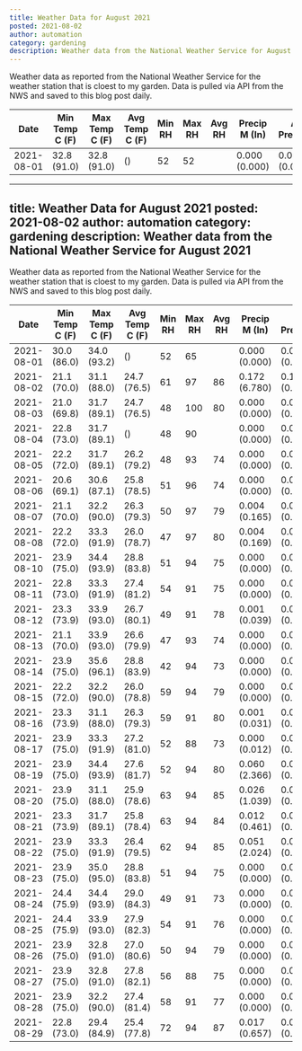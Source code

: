 ```yaml
---
title: Weather Data for August 2021
posted: 2021-08-02
author: automation
category: gardening
description: Weather data from the National Weather Service for August 2021
---
```


Weather data as reported from the National Weather Service for the weather station 
that is cloest to my garden. Data is pulled via API from the NWS and saved to this 
blog post daily.

|Date|Min Temp C (F)|Max Temp C (F)|Avg Temp C (F)|Min RH|Max RH|Avg RH|Precip M (In)|Avg Precip/Hr|
|---|---|---|---|---|---|---|---|---|
|2021-08-01|32.8 (91.0)|32.8 (91.0)| ()|52|52||0.000 (0.000)|0.000 (0.000)|
---
title: Weather Data for August 2021
posted: 2021-08-02
author: automation
category: gardening
description: Weather data from the National Weather Service for August 2021
---

Weather data as reported from the National Weather Service for the weather station 
that is cloest to my garden. Data is pulled via API from the NWS and saved to this 
blog post daily.

|Date|Min Temp C (F)|Max Temp C (F)|Avg Temp C (F)|Min RH|Max RH|Avg RH|Precip M (In)|Avg Precip/Hr|
|---|---|---|---|---|---|---|---|---|
|2021-08-01|30.0 (86.0)|34.0 (93.2)| ()|52|65||0.000 (0.000)|0.000 (0.000)|
|2021-08-02|21.1 (70.0)|31.1 (88.0)|24.7 (76.5)|61|97|86|0.172 (6.780)|0.194 (0.194)|
|2021-08-03|21.0 (69.8)|31.7 (89.1)|24.7 (76.5)|48|100|80|0.000 (0.000)|0.000 (0.000)|
|2021-08-04|22.8 (73.0)|31.7 (89.1)| ()|48|90||0.000 (0.000)|0.000 (0.000)|
|2021-08-05|22.2 (72.0)|31.7 (89.1)|26.2 (79.2)|48|93|74|0.000 (0.000)|0.000 (0.000)|
|2021-08-06|20.6 (69.1)|30.6 (87.1)|25.8 (78.5)|51|96|74|0.000 (0.000)|0.000 (0.000)|
|2021-08-07|21.1 (70.0)|32.2 (90.0)|26.3 (79.3)|50|97|79|0.004 (0.165)|0.007 (0.007)|
|2021-08-08|22.2 (72.0)|33.3 (91.9)|26.0 (78.7)|47|97|80|0.004 (0.169)|0.006 (0.006)|
|2021-08-10|23.9 (75.0)|34.4 (93.9)|28.8 (83.8)|51|94|75|0.000 (0.000)|0.000 (0.000)|
|2021-08-11|22.8 (73.0)|33.3 (91.9)|27.4 (81.2)|54|91|75|0.000 (0.000)|0.000 (0.000)|
|2021-08-12|23.3 (73.9)|33.9 (93.0)|26.7 (80.1)|49|91|78|0.001 (0.039)|0.001 (0.001)|
|2021-08-13|21.1 (70.0)|33.9 (93.0)|26.6 (79.9)|47|93|74|0.000 (0.000)|0.000 (0.000)|
|2021-08-14|23.9 (75.0)|35.6 (96.1)|28.8 (83.9)|42|94|73|0.000 (0.000)|0.000 (0.000)|
|2021-08-15|22.2 (72.0)|32.2 (90.0)|26.0 (78.8)|59|94|79|0.000 (0.000)|0.000 (0.000)|
|2021-08-16|23.3 (73.9)|31.1 (88.0)|26.3 (79.3)|59|91|80|0.001 (0.031)|0.001 (0.001)|
|2021-08-17|23.9 (75.0)|33.3 (91.9)|27.2 (81.0)|52|88|73|0.000 (0.012)|0.000 (0.000)|
|2021-08-19|23.9 (75.0)|34.4 (93.9)|27.6 (81.7)|52|94|80|0.060 (2.366)|0.058 (0.058)|
|2021-08-20|23.9 (75.0)|31.1 (88.0)|25.9 (78.6)|63|94|85|0.026 (1.039)|0.023 (0.023)|
|2021-08-21|23.3 (73.9)|31.7 (89.1)|25.8 (78.4)|63|94|84|0.012 (0.461)|0.010 (0.010)|
|2021-08-22|23.9 (75.0)|33.3 (91.9)|26.4 (79.5)|62|94|85|0.051 (2.024)|0.056 (0.056)|
|2021-08-23|23.9 (75.0)|35.0 (95.0)|28.8 (83.8)|51|94|75|0.000 (0.000)|0.000 (0.000)|
|2021-08-24|24.4 (75.9)|34.4 (93.9)|29.0 (84.3)|49|91|73|0.000 (0.000)|0.000 (0.000)|
|2021-08-25|24.4 (75.9)|33.9 (93.0)|27.9 (82.3)|54|91|76|0.000 (0.000)|0.000 (0.000)|
|2021-08-26|23.9 (75.0)|32.8 (91.0)|27.0 (80.6)|50|94|79|0.000 (0.000)|0.000 (0.000)|
|2021-08-27|23.9 (75.0)|32.8 (91.0)|27.8 (82.1)|56|88|75|0.000 (0.000)|0.000 (0.000)|
|2021-08-28|23.9 (75.0)|32.2 (90.0)|27.4 (81.4)|58|91|77|0.000 (0.000)|0.000 (0.000)|
|2021-08-29|22.8 (73.0)|29.4 (84.9)|25.4 (77.8)|72|94|87|0.017 (0.657)|0.015 (0.015)|
